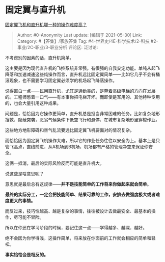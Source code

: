 # 固定翼与直升机
[固定翼飞机和直升机哪一种的操作难度高？](https://www.zhihu.com/question/311483478/answer/1913160256)

> Author: #0-Anonymity
> Last update: [编辑于 2021-05-30]
> Link:
> Category: #【答集】/家族答集
> Tag: #4-世界史/4E-科学技术/2-科技 #2-事业/2C-职业/3-职业分析
> 评论区:
> 泛讨论:

不考虑别的因素的话，直升机简单。

这主要是因为现代直升机的飞控系统非常强，有很强的自我安定功能。单纯从起飞降落和加速减速这些纯操作而言，直升机远比固定翼简单——比如它几乎不会有桶滚现象，也不需要学习固定翼必须学的机场起飞降落操作。

说得直白一点——民用直升机，尤其是通勤类的，是奔着高级电梯的方向在发展的。工程师憋着一口气——有本事你把电梯开坏。而即使是军用的、其他特种专用的，也会大量引用这种成果。

问题是，恰恰因为它操作更简单，直升机总是担当非常困难的任务。比如复杂地形搜救，隐蔽突袭，恶劣气候条件下低空飞行和悬停，在城市复杂地形里穿梭作业。

这些地方地形障碍和空气乱流要远比固定翼飞机要面对的情况复杂。

而恰恰因为固定翼飞机操作太难，所以它的作业任务往往以安全为上。基本上是只管飞高点，直线前进，从A机场到B机场，机场都有严格的管理净空来保证你安全。

这俩一抵消，最后的实际风险反而可能是直升机大。

说这些是啥意思呢？

意思就是最后总有这规律——**并不是技能简单的工作将来你做起来就会简单**。

**最终的实际分工，一定会把技能简单、结果可靠的工作，安排去做强度极大或者难度更大的事情。**

而反过来，技巧性越高、越是复杂的事情，往往被设计去做最安全、最基本的操作，尽可能不冒险。

所以在你还在学习阶段的时候，要记住这一点——学得越多、越深，越好。

绝不会因为你学得浅，这操作简单，将来放在你面前的工作就会相应的简单和轻松。

**事实恰恰会是相反的。**
